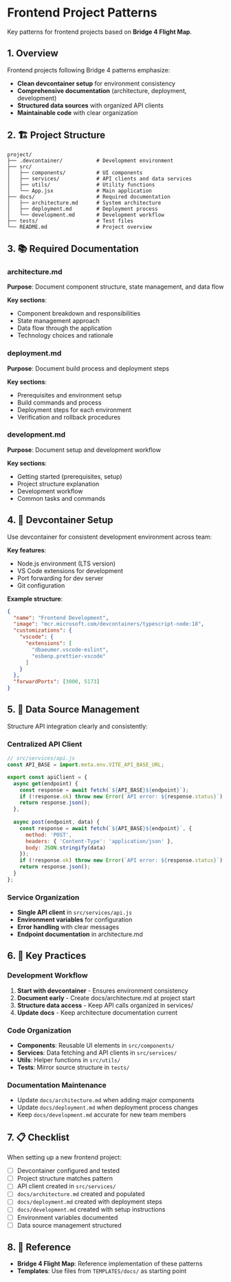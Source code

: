 # Frontend Project Patterns

Key patterns for frontend projects based on **Bridge 4 Flight Map**.

## 1. Overview

Frontend projects following Bridge 4 patterns emphasize:
- **Clean devcontainer setup** for environment consistency
- **Comprehensive documentation** (architecture, deployment, development)
- **Structured data sources** with organized API clients
- **Maintainable code** with clear organization

## 2. 🏗️ Project Structure

```
project/
├── .devcontainer/           # Development environment
├── src/
│   ├── components/          # UI components
│   ├── services/            # API clients and data services
│   ├── utils/               # Utility functions
│   └── App.jsx              # Main application
├── docs/                    # Required documentation
│   ├── architecture.md      # System architecture
│   ├── deployment.md        # Deployment process
│   └── development.md       # Development workflow
├── tests/                   # Test files
└── README.md                # Project overview
```

## 3. 📚 Required Documentation

### architecture.md
**Purpose**: Document component structure, state management, and data flow

**Key sections**:
- Component breakdown and responsibilities
- State management approach
- Data flow through the application
- Technology choices and rationale

### deployment.md  
**Purpose**: Document build process and deployment steps

**Key sections**:
- Prerequisites and environment setup
- Build commands and process
- Deployment steps for each environment
- Verification and rollback procedures

### development.md
**Purpose**: Document setup and development workflow

**Key sections**:
- Getting started (prerequisites, setup)
- Project structure explanation
- Development workflow
- Common tasks and commands

## 4. 🔧 Devcontainer Setup

Use devcontainer for consistent development environment across team:

**Key features**:
- Node.js environment (LTS version)
- VS Code extensions for development
- Port forwarding for dev server
- Git configuration

**Example structure**:
```json
{
  "name": "Frontend Development",
  "image": "mcr.microsoft.com/devcontainers/typescript-node:18",
  "customizations": {
    "vscode": {
      "extensions": [
        "dbaeumer.vscode-eslint",
        "esbenp.prettier-vscode"
      ]
    }
  },
  "forwardPorts": [3000, 5173]
}
```

## 5. 🔌 Data Source Management

Structure API integration clearly and consistently:

### Centralized API Client

```javascript
// src/services/api.js
const API_BASE = import.meta.env.VITE_API_BASE_URL;

export const apiClient = {
  async get(endpoint) {
    const response = await fetch(`${API_BASE}${endpoint}`);
    if (!response.ok) throw new Error(`API error: ${response.status}`);
    return response.json();
  },
  
  async post(endpoint, data) {
    const response = await fetch(`${API_BASE}${endpoint}`, {
      method: 'POST',
      headers: { 'Content-Type': 'application/json' },
      body: JSON.stringify(data)
    });
    if (!response.ok) throw new Error(`API error: ${response.status}`);
    return response.json();
  }
};
```

### Service Organization

- **Single API client** in `src/services/api.js`
- **Environment variables** for configuration
- **Error handling** with clear messages
- **Endpoint documentation** in architecture.md

## 6. 🎯 Key Practices

### Development Workflow
1. **Start with devcontainer** - Ensures environment consistency
2. **Document early** - Create docs/architecture.md at project start
3. **Structure data access** - Keep API calls organized in services/
4. **Update docs** - Keep architecture documentation current

### Code Organization
- **Components**: Reusable UI elements in `src/components/`
- **Services**: Data fetching and API clients in `src/services/`
- **Utils**: Helper functions in `src/utils/`
- **Tests**: Mirror source structure in `tests/`

### Documentation Maintenance
- Update `docs/architecture.md` when adding major components
- Update `docs/deployment.md` when deployment process changes  
- Keep `docs/development.md` accurate for new team members

## 7. 📋 Checklist

When setting up a new frontend project:

- [ ] Devcontainer configured and tested
- [ ] Project structure matches pattern
- [ ] API client created in `src/services/`
- [ ] `docs/architecture.md` created and populated
- [ ] `docs/deployment.md` created with deployment steps
- [ ] `docs/development.md` created with setup instructions
- [ ] Environment variables documented
- [ ] Data source management structured

## 8. 🔗 Reference

- **Bridge 4 Flight Map**: Reference implementation of these patterns
- **Templates**: Use files from `TEMPLATES/docs/` as starting point
